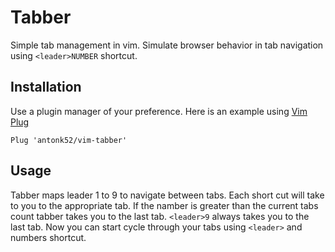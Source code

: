 # Tabber

Simple tab management in vim. Simulate browser behavior in tab navigation using `<leader>NUMBER` shortcut.

## Installation

Use a plugin manager of your preference. Here is an example using [Vim Plug](https://raw.githubusercontent.com/junegunn/vim-plug/)

```vim
Plug 'antonk52/vim-tabber'
```

## Usage

Tabber maps leader 1 to 9 to navigate between tabs. Each short cut will take to you to the appropriate tab. If the namber is greater than the current tabs count tabber takes you to the last tab. `<leader>9` always takes you to the last tab. Now you can start cycle through your tabs using `<leader>` and numbers shortcut.
